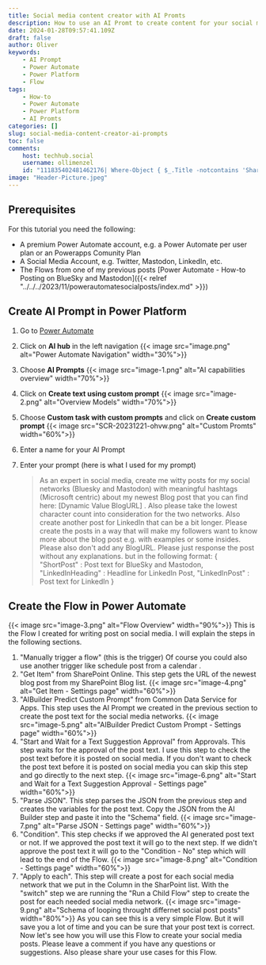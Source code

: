 ```yaml
---
title: Social media content creator with AI Promts
description: How to use an AI Promt to create content for your social media accounts with AI. To post them I will use the Flows from a previous blog post.
date: 2024-01-28T09:57:41.109Z
draft: false
author: Oliver
keywords:
    - AI Prompt
    - Power Automate
    - Power Platform
    - Flow
tags:
    - How-to
    - Power Automate
    - Power Platform
    - AI Promts
categories: []
slug: social-media-content-creator-ai-prompts
toc: false
comments:
    host: techhub.social
    username: ollimenzel
    id: "111835402481462176| Where-Object { $_.Title -notcontains 'SharingLinks' }"
image: "Header-Picture.jpeg"
---
```

## Prerequisites
For this tutorial you need the following:
- A premium Power Automate account, e.g. a Power Automate per user plan or an Powerapps Comunity Plan
- A Social Media Account, e.g. Twitter, Mastodon, LinkedIn, etc.
- The Flows from one of my previous posts [Power Automate - How-to Posting on BlueSky and Mastodon]({{< relref "../../../2023/11/powerautomatesocialposts/index.md" >}})

## Create AI Prompt in Power Platform
1. Go to [Power Automate](https://flow.microsoft.com)
1. Click on **AI hub** in the left navigation
    {{< image src="image.png" alt="Power Automate Navigation" width="30%">}}
1. Choose **AI Prompts**
    {{< image src="image-1.png" alt="AI capabilities overview" width="70%">}}
1. Click on **Create text using custom prompt**
    {{< image src="image-2.png" alt="Overview Models" width="70%">}}
1. Choose **Custom task with custom prompts** and click on **Create custom prompt**
    {{< image src="SCR-20231221-ohvw.png" alt="Custom Promts" width="60%">}}
1. Enter a name for your AI Prompt 
1. Enter your prompt (here is what I used for my prompt)

    >As an expert in social media, create me witty posts for my social networks 
    (Bluesky and Mastodon) with meaningful hashtags (Microsoft centric) about my newest Blog post 
    that you can find here: [Dynamic Value BlogURL] . 
    Also please take the lowest character count into consideration for the two networks. 
    Also create another post for LinkedIn that can be a bit longer. 
    Please create the posts in a way that will make my followers want to know more about the blog post 
    e.g. with examples or some insides. 
    Please also don't add any BlogURL. 
    Please just response the post without any explanations. but in the following format: 
    { "ShortPost" : Post text for BlueSky and Mastodon,
    "LinkedInHeading" : Headline for LinkedIn Post,
    "LinkedInPost" : Post text for LinkedIn
    }

## Create the Flow in Power Automate
{{< image src="image-3.png" alt="Flow Overview" width="90%">}}
This is the Flow I created for writing post on social media. I will explain the steps in the following sections.
1. "Manually trigger a flow" (this is the trigger)
    Of course you could also use another trigger like schedule post from a calendar .
1. "Get Item" from SharePoint Online.
    This step gets the URL of the newest blog post from my SharePoint Blog list.
    {{< image src="image-4.png" alt="Get Item - Settings page" width="60%">}}
1. "AIBuilder Predict Custom Prompt" from Common Data Service for Apps.
    This step uses the AI Prompt we created in the previous section to create the post text for the social media networks.
    {{< image src="image-5.png" alt="AIBuilder Predict Custom Prompt - Settings page" width="60%">}}
1. "Start and Wait for a Text Suggestion Approval" from Approvals.
    This step waits for the approval of the post text. I use this step to check the post text before it is posted on social media. 
    If you don't want to check the post text before it is posted on social media you can skip this step and go directly to the next step.
    {{< image src="image-6.png" alt="Start and Wait for a Text Suggestion Approval - Settings page" width="60%">}}
1. "Parse JSON".
    This step parses the JSON from the previous step and creates the variables for the post text.
    Copy the JSON from the AI Builder step and paste it into the "Schema" field.
    {{< image src="image-7.png" alt="Parse JSON - Settings page" width="60%">}}
1. "Condition".
    This step checks if we approved the AI generated post text or not. If we approved the post text it will go to the next step. If we didn't approve the post text it will go to the "Condition - No" step which will lead to the end of the Flow.
    {{< image src="image-8.png" alt="Condition - Settings page" width="60%">}} 
1. "Apply to each".
    This step will create a post for each social media network that we put in the Column in the SharPoint list. With the "switch" step we are running the "Run a Child Flow" step to create the post for each needed social media network.
    {{< image src="image-9.png" alt="Schema of looping throught differnet social post posts" width="80%">}}
As you can see this is a very simple Flow. But it will save you a lot of time and you can be sure that your post text is correct.
Now let's see how you will use this Flow to create your social media posts. Please leave a comment if you have any questions or suggestions. Also please share your use cases for this Flow.
